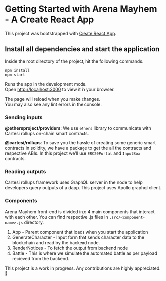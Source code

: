 # Getting Started with Arena Mayhem - A Create React App

This project was bootstrapped with [Create React App](https://github.com/facebook/create-react-app).

## Install all dependencies and start  the application
Inside the root directory of the project, hit the following commands.

```npm install```<br>
```npm start```

Runs the app in the development mode.\
Open [http://localhost:3000](http://localhost:3000) to view it in your browser.

The page will reload when you make changes.\
You may also see any lint errors in the console.

### Sending inputs

**@ethersproject/providers**: We use `ethers` library to communicate with Cartesi rollups on-chain smart contracts.

**@cartesi/rollups**: To save you the hassle of creating some generic smart contracts in solidity, we have a package to get the all the contracts and respective ABIs. In this project we’ll use `ERC20Portal` and `InputBox` contracts.

### Reading outputs

Cartesi rollups framework uses GraphQL server in the node to help developers query outputs of a dapp. This project uses Apollo graphql client.

### Components

Arena Mayhem front-end is divided into 4 main components that interact with each other. You can find respective .js files in `.src/<component-name>.js` directory.
1. App - Parent component that loads when you start the application
2. GenerateCharacter - Input form that sends character data to the blockchain and read by the backend node.
3. RenderNotices - To fetch the output from backend node
4. Battle - This is where we simulate the automated battle as per payload recieved from the backend.

This project is a work in progress. Any contributions are highly appreciated. 🙏